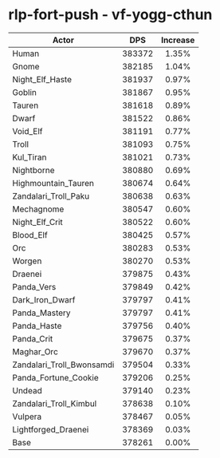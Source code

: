 # rlp-fort-push - vf-yogg-cthun
| Actor | DPS | Increase |
|---|:---:|:---:|
|Human|383372|1.35%|
|Gnome|382185|1.04%|
|Night_Elf_Haste|381937|0.97%|
|Goblin|381867|0.95%|
|Tauren|381618|0.89%|
|Dwarf|381522|0.86%|
|Void_Elf|381191|0.77%|
|Troll|381093|0.75%|
|Kul_Tiran|381021|0.73%|
|Nightborne|380880|0.69%|
|Highmountain_Tauren|380674|0.64%|
|Zandalari_Troll_Paku|380638|0.63%|
|Mechagnome|380547|0.60%|
|Night_Elf_Crit|380522|0.60%|
|Blood_Elf|380425|0.57%|
|Orc|380283|0.53%|
|Worgen|380270|0.53%|
|Draenei|379875|0.43%|
|Panda_Vers|379849|0.42%|
|Dark_Iron_Dwarf|379797|0.41%|
|Panda_Mastery|379797|0.41%|
|Panda_Haste|379756|0.40%|
|Panda_Crit|379675|0.37%|
|Maghar_Orc|379670|0.37%|
|Zandalari_Troll_Bwonsamdi|379504|0.33%|
|Panda_Fortune_Cookie|379206|0.25%|
|Undead|379140|0.23%|
|Zandalari_Troll_Kimbul|378638|0.10%|
|Vulpera|378467|0.05%|
|Lightforged_Draenei|378369|0.03%|
|Base|378261|0.00%|
